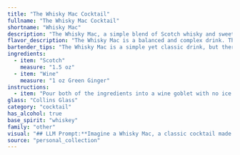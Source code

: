 ```yaml
---
title: "The Whisky Mac Cocktail"
fullname: "The Whisky Mac Cocktail"
shortname: "Whisky Mac"
description: "The Whisky Mac, a simple blend of Scotch whisky and sweet wine, is a member of the wine-based cocktail family.  It's a classic British drink, popularized in the early 20th century, likely originating from Scottish pubs as a quick and flavorful way to enjoy whisky. "
flavor_description: "The Whisky Mac is a balanced and complex drink. The Scotch whisky brings a robust, smoky character, while the sweet vermouth adds notes of dried fruit, spice, and a touch of bitterness. The combination creates a warm and comforting experience with a lingering finish. "
bartender_tips: "The Whisky Mac is a simple yet classic drink, but there are a few tricks to make it shine. Use a good quality Scotch with some age for depth. Opt for a sweet, fortified wine like ruby port or sweet vermouth.  Chill both ingredients beforehand for a refreshing experience.  Shake vigorously with ice to dilute and chill the drink, then strain into a chilled coupe glass. Garnish with a twist of orange peel for a touch of citrus aroma. "
ingredients:
  - item: "Scotch"
    measure: "1.5 oz"
  - item: "Wine"
    measure: "1 oz Green Ginger"
instructions:
  - item: "Pour both of the ingredients into a wine goblet with no ice."
glass: "Collins Glass"
category: "cocktail"
has_alcohol: true
base_spirit: "whiskey"
family: "other"
visual: "## LLM Prompt:**Imagine a Whisky Mac, a classic cocktail made with Scotch whisky and sweet vermouth. Describe the drink's appearance in vivid detail. Consider:*** **Color:** Is it a deep amber, a reddish hue, or something in between?* **Clarity:** Is it clear, or does it have a slight cloudiness?* **Texture:** Is it smooth and silky, or does it have a slight oily sheen?* **Ice:** What type of ice is used, and how does it affect the drink's appearance?* **Garnish:** What, if any, garnish is used, and how does it contribute to the overall aesthetic?**Example:** The Whisky Mac, a captivating blend of amber Scotch and ruby vermouth, boasts a deep, rich hue reminiscent of polished mahogany. Its clarity is pristine, with a subtle, almost imperceptible shimmer from the ice.  A large, clear ice cube sits nestled within the chilled glass, melting slowly and releasing a gentle mist.  A twist of orange peel rests elegantly on the rim, offering a fragrant aroma that complements the complex notes of the drink. "
source: "personal_collection"
---
```


